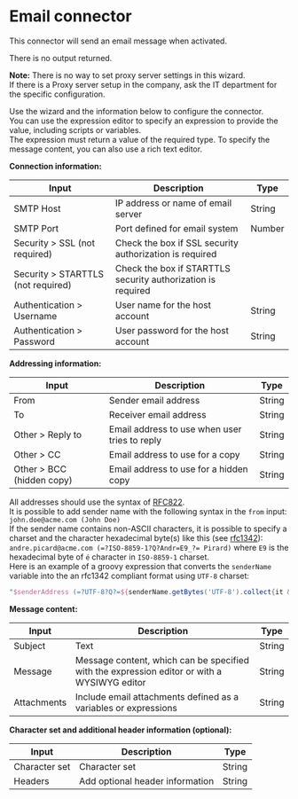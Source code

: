 # Email connector

This connector will send an email message when activated.

There is no output returned.

**Note:** There is no way to set proxy server settings in this wizard.  
If there is a Proxy server setup in the company, ask the IT department for the specific configuration.

Use the wizard and the information below to configure the connector.  
You can use the expression editor to specify an expression to provide the value, including scripts or variables.   
The expression must return a value of the required type. To specify the message content, you can also use a rich text editor.

**Connection information:**

| Input  | Description  | Type  | 
| ------ | ------------ | ----- | 
| SMTP Host  | IP address or name of email server  | String  |
| SMTP Port  | Port defined for email system  | Number  |
| Security \> SSL (not required)  | Check the box if SSL security authorization is required  | |
| Security \> STARTTLS (not required)  | Check the box if STARTTLS security authorization is required  | | 
| Authentication \> Username  | User name for the host account  | String  |
| Authentication \> Password  | User password for the host account  | String  |

**Addressing information:**

| Input  | Description  | Type  | 
| ------ | ------------ | ----- |
| From  | Sender email address  | String  |
| To  | Receiver email address  | String  | 
| Other \> Reply to  | Email address to use when user tries to reply  | String  | 
| Other \> CC  | Email address to use for a copy  | String  | 
| Other \> BCC (hidden copy)  | Email address to use for a hidden copy  | String  |

All addresses should use the syntax of [RFC822](https://www.ietf.org/rfc/rfc822.txt).  
It is possible to add sender name with the following syntax in the `from` input:  
`john.doe@acme.com (John Doe)`  
If the sender name contains non-ASCII characters, it is possible to specify a charset and the character hexadecimal byte(s) like this (see [rfc1342](https://tools.ietf.org/html/rfc1342)):  
`andre.picard@acme.com (=?ISO-8859-1?Q?Andr=E9_?= Pirard)` where `E9` is the hexadecimal byte of `é` character in `ISO-8859-1` charset.  
Here is an example of a groovy expression that converts the `senderName` variable into the an rfc1342 compliant format using `UTF-8` charset:
```groovy
"$senderAddress (=?UTF-8?Q?=${senderName.getBytes('UTF-8').collect{it & 0xFF}.collect{Integer.toHexString((int) it) }.join('=')}?=)"
```

**Message content:**

| Input  | Description  | Type  | 
| ------ | ------------ | ----- | 
| Subject  | Text  | String  | 
| Message  | Message content, which can be specified with the expression editor or with a WYSIWYG editor  | String  | 
| Attachments  | Include email attachments defined as a variables or expressions  | String  |

**Character set and additional header information (optional):**

| Input  | Description  | Type  |
| ------ | ------------ | ----- |
| Character set  | Character set  | String  |
| Headers  | Add optional header information  | String  |
